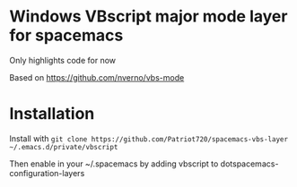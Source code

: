Windows VBscript major mode layer for spacemacs
===============================================
Only highlights code for now

Based on https://github.com/nverno/vbs-mode

# Installation #

Install with `git clone https://github.com/Patriot720/spacemacs-vbs-layer ~/.emacs.d/private/vbscript`

Then enable in your ~/.spacemacs by adding vbscript to dotspacemacs-configuration-layers
